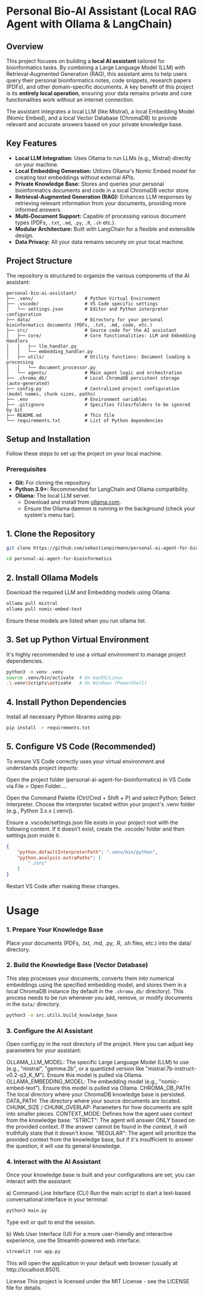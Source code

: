 # Personal Bio-AI Assistant (Local RAG Agent with Ollama & LangChain)

## Overview

This project focuses on building a **local AI assistant** tailored for bioinformatics tasks. By combining a Large Language Model (LLM) with Retrieval-Augmented Generation (RAG), this assistant aims to help users query their personal bioinformatics notes, code snippets, research papers (PDFs), and other domain-specific documents. A key benefit of this project is its **entirely local operation**, ensuring your data remains private and core functionalities work without an internet connection.

The assistant integrates a local LLM (like Mistral), a local Embedding Model (Nomic Embed), and a local Vector Database (ChromaDB) to provide relevant and accurate answers based on your private knowledge base.

## Key Features

* **Local LLM Integration:** Uses Ollama to run LLMs (e.g., Mistral) directly on your machine.
* **Local Embedding Generation:** Utilizes Ollama's Nomic Embed model for creating text embeddings without external APIs.
* **Private Knowledge Base:** Stores and queries your personal bioinformatics documents and code in a local ChromaDB vector store.
* **Retrieval-Augmented Generation (RAG):** Enhances LLM responses by retrieving relevant information from your documents, providing more informed answers.
* **Multi-Document Support:** Capable of processing various document types (PDFs, `.txt`, `.md`, `.py`, `.R`, `.sh` etc.).
* **Modular Architecture:** Built with LangChain for a flexible and extensible design.
* **Data Privacy:** All your data remains securely on your local machine.

## Project Structure

The repository is structured to organize the various components of the AI assistant:

```text
personal-bio-ai-assistant/
├── .venv/                   # Python Virtual Environment
├── .vscode/                 # VS Code specific settings
│   └── settings.json        # Editor and Python interpreter configuration
├── data/                    # Directory for your personal bioinformatics documents (PDFs, .txt, .md, code, etc.)
├── src/                     # Source code for the AI assistant
│   ├── core/                # Core functionalities: LLM and Embedding Handlers
│   │   ├── llm_handler.py
│   │   └── embedding_handler.py
│   ├── utils/               # Utility functions: Document loading & processing
│   │   └── document_processor.py
│   └── agents/              # Main agent logic and orchestration
├── .chroma_db/              # Local ChromaDB persistent storage (auto-generated)
├── config.py                # Centralized project configuration (model names, chunk sizes, paths)
├── .env                     # Environment variables
├── .gitignore               # Specifies files/folders to be ignored by Git
├── README.md                # This file
└── requirements.txt         # List of Python dependencies
```

## Setup and Installation

Follow these steps to set up the project on your local machine.

### Prerequisites

* **Git:** For cloning the repository.
* **Python 3.9+:** Recommended for LangChain and Ollama compatibility.
* **Ollama:** The local LLM server.
    * Download and install from [ollama.com](https://ollama.com/).
    * Ensure the Ollama daemon is running in the background (check your system's menu bar).

## 1. Clone the Repository

```bash
git clone https://github.com/sebastianpirmann/personal-ai-agent-for-bioinformatics.git

cd personal-ai-agent-for-bioinformatics
```

## 2. Install Ollama Models
Download the required LLM and Embedding models using Ollama:

```bash
ollama pull mistral
ollama pull nomic-embed-text
```

Ensure these models are listed when you run ollama list.

## 3. Set up Python Virtual Environment
It's highly recommended to use a virtual environment to manage project dependencies.

```bash
python3 -m venv .venv
source .venv/bin/activate  # On macOS/Linux
.\.venv\Scripts\activate   # On Windows (PowerShell)
```

## 4. Install Python Dependencies
Install all necessary Python libraries using pip:

```bash
pip install -r requirements.txt
```

## 5. Configure VS Code (Recommended)
To ensure VS Code correctly uses your virtual environment and understands project imports:

Open the project folder (personal-ai-agent-for-bioinformatics) in VS Code via File > Open Folder....

Open the Command Palette (Ctrl/Cmd + Shift + P) and select Python: Select Interpreter. Choose the interpreter located within your project's .venv folder (e.g., Python 3.x.x (.venv)).

Ensure a .vscode/settings.json file exists in your project root with the following content. If it doesn't exist, create the .vscode/ folder and then settings.json inside it.

```json
{
    "python.defaultInterpreterPath": ".venv/bin/python",
    "python.analysis.extraPaths": [
        "./src"
    ]
}
```

Restart VS Code after making these changes.

# Usage
### 1. Prepare Your Knowledge Base
Place your documents (PDFs, .txt, .md, .py, .R, .sh files, etc.) into the data/ directory.

### 2. Build the Knowledge Base (Vector Database)
This step processes your documents, converts them into numerical embeddings using the specified embedding model, and stores them in a local ChromaDB instance (by default in the `.chroma_db/` directory).
This process needs to be run whenever you add, remove, or modify documents in the `data/` directory.

```bash
python3 -m src.utils.build_knowledge_base
```

### 3. Configure the AI Assistant
Open config.py in the root directory of the project.
Here you can adjust key parameters for your assistant:

OLLAMA_LLM_MODEL: The specific Large Language Model (LLM) to use (e.g., "mistral", "gemma:2b", or a quantized version like "mistral:7b-instruct-v0.2-q3_K_M"). Ensure this model is pulled via Ollama.
OLLAMA_EMBEDDING_MODEL: The embedding model (e.g., "nomic-embed-text"). Ensure this model is pulled via Ollama.
CHROMA_DB_PATH: The local directory where your ChromaDB knowledge base is persisted.
DATA_PATH: The directory where your source documents are located.
CHUNK_SIZE / CHUNK_OVERLAP: Parameters for how documents are split into smaller pieces.
CONTEXT_MODE: Defines how the agent uses context from the knowledge base:
"STRICT": The agent will answer ONLY based on the provided context. If the answer cannot be found in the context, it will truthfully state that it doesn't know.
"REGULAR": The agent will prioritize the provided context from the knowledge base, but if it's insufficient to answer the question, it will use its general knowledge.

### 4. Interact with the AI Assistant
Once your knowledge base is built and your configurations are set, you can interact with the assistant:

a) Command-Line Interface (CLI)
Run the main script to start a text-based conversational interface in your terminal:

```bash
python3 main.py
```
Type exit or quit to end the session.

b) Web User Interface (UI)
For a more user-friendly and interactive experience, use the Streamlit-powered web interface:

```bash
streamlit run app.py
```
This will open the application in your default web browser (usually at http://localhost:8501).


License
This project is licensed under the MIT License - see the LICENSE file for details.